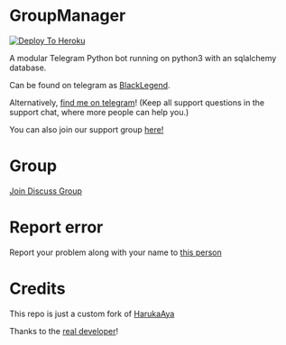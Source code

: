
# GroupManager

[![Deploy To Heroku](https://www.herokucdn.com/deploy/button.svg)](https://dashboard.heroku.com/new?template=https%3A%2F%2Fgithub.com%2Fxditya%2Fgroupmanager)

A modular Telegram Python bot running on python3 with an sqlalchemy database.

Can be found on telegram as [BlackLegend](http://t.me/BlackLegendUltra_Bot).

Alternatively, [find me on telegram](https://t.me/pahntomredxd)! (Keep all support questions in the support chat, where more people can help you.)

You can also join our support group [here!](https://t.me/black_legend_support)

# Group
[Join Discuss Group](https://t.me/black_legend_support)

# Report error
Report your problem along with your name to [this person](https://t.me/phantomredxd)

# Credits
This repo is just a custom fork of [HarukaAya](https://gitlab.com/HarukaNetwork/OSS/HarukaAya)

Thanks to the [real developer](https://t.me/RealAkito)!
